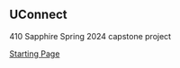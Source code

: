 ## UConnect
410 Sapphire Spring 2024 capstone project


[Starting Page](https://zwasique.github.io/UConnect/)
